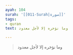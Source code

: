 ```yaml
---
ayah: 104
surah: '[[011-Surah|سورة]]'
tags:
- quran
text: وما نؤخره إلا لأجل معدود

---
```

> وما نؤخره إلا لأجل معدود
